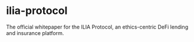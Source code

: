 # ilia-protocol
The official whitepaper for the ILIA Protocol, an ethics-centric DeFi lending and insurance platform.
